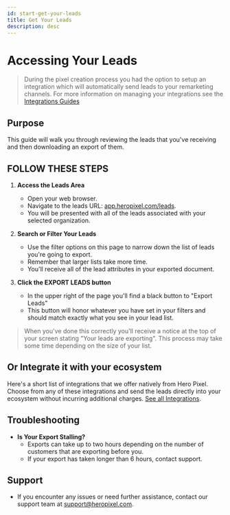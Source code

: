 ```yaml
---
id: start-get-your-leads
title: Get Your Leads
description: desc
---
```


# Accessing Your Leads

> During the pixel creation process you had the option to setup an integration which will automatically send leads to your remarketing channels. For more information on managing your integrations see the [Integrations Guides](/docs/intro-to-integrations)

## Purpose

This guide will walk you through reviewing the leads that you've receiving and then downloading an export of them.

## FOLLOW THESE STEPS

1. **Access the Leads Area**

   - Open your web browser.
   - Navigate to the leads URL: [app.heropixel.com/leads](https://app.heropixel.com/leads).
   - You will be presented with all of the leads associated with your selected organization.

2. **Search or Filter Your Leads**

   - Use the filter options on this page to narrow down the list of leads you're going to export.
   - Remember that larger lists take more time.
   - You'll receive all of the lead attributes in your exported document.

3. **Click the EXPORT LEADS button**
   - In the upper right of the page you'll find a black button to "Export Leads"
   - This button will honor whatever you have set in your filters and should match exactly what you see in your lead list.

> When you've done this correctly you'll receive a notice at the top of your screen stating "Your leads are exporting". This process may take some time depending on the size of your list.

## Or Integrate it with your ecosystem

Here's a short list of integrations that we offer natively from Hero Pixel. Choose from any of these integrations and send the leads directly into your ecosystem without incurring additional charges. [See all Integrations](/docs/intro-to-integrations).

## Troubleshooting

- **Is Your Export Stalling?**
  - Exports can take up to two hours depending on the number of customers that are exporting before you.
  - If your export has taken longer than 6 hours, contact support.

## Support

- If you encounter any issues or need further assistance, contact our support team at [support@heropixel.com](mailto:support@heropixel.com).

